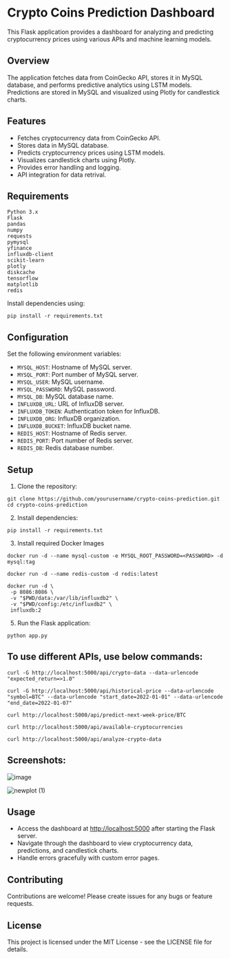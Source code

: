 # Crypto Coins Prediction Dashboard

This Flask application provides a dashboard for analyzing and predicting cryptocurrency prices using various APIs and machine learning models.

## Overview

The application fetches data from CoinGecko API, stores it in MySQL database, and performs predictive analytics using LSTM models. Predictions are stored in MySQL and visualized using Plotly for candlestick charts.

## Features

- Fetches cryptocurrency data from CoinGecko API.
- Stores data in MySQL database.
- Predicts cryptocurrency prices using LSTM models.
- Visualizes candlestick charts using Plotly.
- Provides error handling and logging.
- API integration for data retrival.

 ## Requirements
    
    Python 3.x
    Flask
    pandas
    numpy
    requests
    pymysql
    yfinance
    influxdb-client
    scikit-learn
    plotly
    diskcache
    tensorflow
    matplotlib
    redis
    
    
Install dependencies using:
  ```
  pip install -r requirements.txt
  ```


## Configuration

Set the following environment variables:

- `MYSQL_HOST`: Hostname of MySQL server.
- `MYSQL_PORT`: Port number of MySQL server.
- `MYSQL_USER`: MySQL username.
- `MYSQL_PASSWORD`: MySQL password.
- `MYSQL_DB`: MySQL database name.
- `INFLUXDB_URL`: URL of InfluxDB server.
- `INFLUXDB_TOKEN`: Authentication token for InfluxDB.
- `INFLUXDB_ORG`: InfluxDB organization.
- `INFLUXDB_BUCKET`: InfluxDB bucket name.
- `REDIS_HOST`: Hostname of Redis server.
- `REDIS_PORT`: Port number of Redis server.
- `REDIS_DB`: Redis database number.

## Setup

1. Clone the repository:
  ```
  git clone https://github.com/yourusername/crypto-coins-prediction.git
  cd crypto-coins-prediction
  ```


2. Install dependencies:
  ```
  pip install -r requirements.txt
  ```

3. Install required Docker Images
  ```
  docker run -d --name mysql-custom -e MYSQL_ROOT_PASSWORD=<PASSWORD> -d mysql:tag
  ```
  ```
  docker run -d --name redis-custom -d redis:latest
  ```
  ```
  docker run -d \
   -p 8086:8086 \
   -v "$PWD/data:/var/lib/influxdb2" \
   -v "$PWD/config:/etc/influxdb2" \
   influxdb:2
  ``` 
5. Run the Flask application:
  ```
  python app.py
  ```

## To use different APIs, use below commands:
  ```
  curl -G http://localhost:5000/api/crypto-data --data-urlencode "expected_return=>1.0"
  ```

  ```
  curl -G http://localhost:5000/api/historical-price --data-urlencode "symbol=BTC" --data-urlencode "start_date=2022-01-01" --data-urlencode "end_date=2022-01-07"
  ```

  ```
  curl http://localhost:5000/api/predict-next-week-price/BTC
  ```

  ```
  curl http://localhost:5000/api/available-cryptocurrencies
  ```

  ```
  curl http://localhost:5000/api/analyze-crypto-data
  ```
## Screenshots:

![image](https://github.com/Amits64/stock-analyzer/assets/135766785/030c8299-2aa2-4844-8638-9d2b6613be2d)

![newplot (1)](https://github.com/Amits64/stock-analyzer/assets/135766785/9ba7e7a0-77c8-4c63-a0ff-f7eff4ecdc51)



## Usage

- Access the dashboard at [http://localhost:5000](http://localhost:5000) after starting the Flask server.
- Navigate through the dashboard to view cryptocurrency data, predictions, and candlestick charts.
- Handle errors gracefully with custom error pages.

## Contributing

Contributions are welcome! Please create issues for any bugs or feature requests.

## License

This project is licensed under the MIT License - see the LICENSE file for details.

